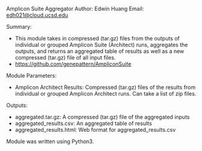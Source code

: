 Amplicon Suite Aggregator
Author: Edwin Huang
Email: edh021@cloud.ucsd.edu

Summary: 
  - This module takes in compressed (tar.gz) files from the outputs of individual or grouped Amplicon Suite (Architect) runs, aggregates the outputs, and returns an aggregated table of results as well as a new compressed (tar.gz) file of all input files.
  - https://github.com/genepattern/AmpliconSuite

Module Parameters:
  - Amplicon Architect Results: Compressed (tar.gz) files of the results from individual or grouped Amplicon Architect runs. Can take a list of zip files. 

Outputs:
  - aggregated.tar.gz: A compressed (tar.gz) file of the aggregated inputs
  - aggregated_results.csv: An aggregated table of results
  - aggregated_results.html: Web format for aggregated_results.csv

Module was written using Python3.
